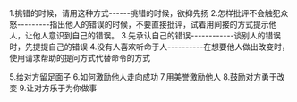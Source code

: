   1.挑错的时候，请用这种方式------挑错的时候，欲抑先扬
  2.怎样批评不会触犯众怒---------指出他人的错误的时候，不要直接批评，试着用间接的方式提示他人，让他人意识到自己的错误。
  3.先承认自己的错误------------谈别人的错误时，先提提自己的错误
  4.没有人喜欢听命于人----------在想要他人做出改变时，使用请求帮助的提问方式代替命令的方式

  5.给对方留足面子
  6.如何激励他人走向成功
  7.用美誉激励他人
  8.鼓励对方勇于改变
  9.让对方乐于为你做事